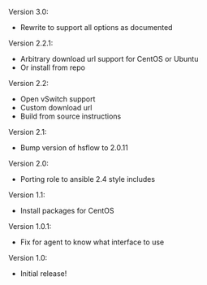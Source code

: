 Version 3.0:
 - Rewrite to support all options as documented

Version 2.2.1:
 - Arbitrary download url support for CentOS or Ubuntu
 - Or install from repo

Version 2.2:
 - Open vSwitch support
 - Custom download url
 - Build from source instructions

Version 2.1:
 - Bump version of hsflow to 2.0.11

Version 2.0:
 - Porting role to ansible 2.4 style includes

Version 1.1:
 - Install packages for CentOS

Version 1.0.1:
 - Fix for agent to know what interface to use

Version 1.0:
 - Initial release!
